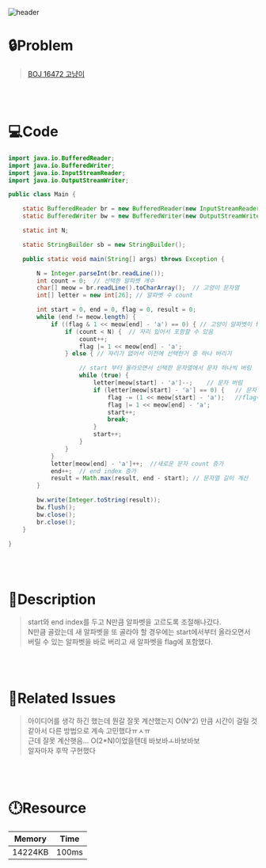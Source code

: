 ![header](https://capsule-render.vercel.app/api?type=waving&height=200&color=0:FF658D,100:FFCB32&text=BOJ%2016472&fontColor=FFFFFF&fontAlign=80&fontAlignY=35&fontSize=50)

# **🔒Problem**

> [BOJ 16472 고냥이](https://www.acmicpc.net/problem/16472)

<br>
<br>

# **💻Code**

```java
import java.io.BufferedReader;
import java.io.BufferedWriter;
import java.io.InputStreamReader;
import java.io.OutputStreamWriter;

public class Main {

    static BufferedReader br = new BufferedReader(new InputStreamReader(System.in));
    static BufferedWriter bw = new BufferedWriter(new OutputStreamWriter(System.out));

    static int N;

    static StringBuilder sb = new StringBuilder();

    public static void main(String[] args) throws Exception {

        N = Integer.parseInt(br.readLine());
        int count = 0;  // 선택한 알파벳 개수
        char[] meow = br.readLine().toCharArray();  // 고양이 문자열
        int[] letter = new int[26]; // 알파벳 수 count

        int start = 0, end = 0, flag = 0, result = 0;
        while (end != meow.length) {
            if ((flag & 1 << meow[end] - 'a') == 0) { // 고양이 알파벳이 flag에 포함 안되어있음
                if (count < N) {  // 자리 있어서 포함할 수 있음
                    count++;
                    flag |= 1 << meow[end] - 'a';
                } else { // 자리가 없어서 이전에 선택한거 중 하나 버리기

                    // start 부터 올라오면서 선택한 문자열에서 문자 하나씩 버림
                    while (true) {
                        letter[meow[start] - 'a']--;    // 문자 버림
                        if (letter[meow[start] - 'a'] == 0) {   // 문자열 안에 없어서 flag에서 제외 시킬 수 있음
                            flag -= (1 << meow[start] - 'a');   //flag에서 제외
                            flag |= 1 << meow[end] - 'a';
                            start++;
                            break;
                        }
                        start++;
                    }
                }
            }
            letter[meow[end] - 'a']++;  //새로운 문자 count 증가
            end++;  // end index 증가
            result = Math.max(result, end - start); // 문자열 길이 계산
        }

        bw.write(Integer.toString(result));
        bw.flush();
        bw.close();
        br.close();
    }

}
```

<br>
<br>

# **🔑Description**

> start와 end index를 두고 N만큼 알파벳을 고르도록 조절해나갔다.\
> N만큼 골랐는데 새 알파벳을 또 골라야 할 경우에는 start에서부터 올라오면서 버릴 수 있는 알파벳을 바로 버리고 새 알파벳을 flag에 포함했다.

<br>
<br>

# **📑Related Issues**

> 아이디어를 생각 하긴 했는데 뭔갈 잘못 계산했는지 O(N^2) 만큼 시간이 걸릴 것 같아서 다른 방법으로 계속 고민했다ㅠㅅㅠ\
> 근데 잘못 계산햇음... O(2\*N)이었을텐데 바보바ㅗ바보바보\
> 알자마자 후딱 구현했다

<br>
<br>

# **🕛Resource**

| Memory  | Time  |
| ------- | ----- |
| 14224KB | 100ms |
